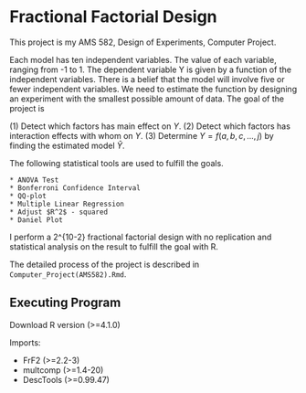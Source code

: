 # Fractional Factorial Design
This project is my AMS 582, Design of Experiments, Computer Project. 

Each model has ten independent variables. The value of each variable, ranging from -1 to 1. The dependent variable Y is given by a function of the independent variables. There is a belief that the model will involve five or fewer independent variables. We need to estimate the function by designing an experiment with the smallest possible amount of data. The goal of the project is 

(1) Detect which factors has main effect on $Y$.
(2) Detect which factors has interaction effects with whom on $Y$.
(3) Determine $Y=f(a,b,c,...,j)$ by finding the estimated model $\hat{Y}$.  

The following statistical tools are used to fulfill the goals. 

```
* ANOVA Test
* Bonferroni Confidence Interval
* QQ-plot
* Multiple Linear Regression
* Adjust $R^2$ - squared
* Daniel Plot
```

I perform a 2^{10-2} fractional factorial design with no replication and statistical analysis on the result to fulfill the goal with R. 

The detailed process of the project is described in `Computer_Project(AMS582).Rmd`. 
## Executing Program
Download R version (>=4.1.0)

Imports: 
* FrF2 (>=2.2-3) 
* multcomp (>=1.4-20)
* DescTools (>=0.99.47)

